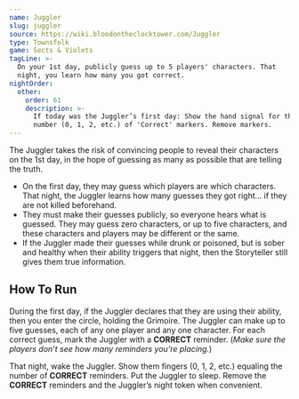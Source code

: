 ```yaml
---
name: Juggler
slug: juggler
source: https://wiki.bloodontheclocktower.com/Juggler
type: Townsfolk
game: Sects & Violets
tagLine: >-
  On your 1st day, publicly guess up to 5 players' characters. That
  night, you learn how many you got correct.
nightOrder:
  other:
    order: 61
    description: >-
      If today was the Juggler’s first day: Show the hand signal for the
      number (0, 1, 2, etc.) of 'Correct' markers. Remove markers.
---
```


The Juggler takes the risk of convincing people to reveal their
characters on the 1st day, in the hope of guessing as many as possible
that are telling the truth.

- On the first day, they may guess which players are which characters.
  That night, the Juggler learns how many guesses they got right... if
  they are not killed beforehand.
- They must make their guesses publicly, so everyone hears what is
  guessed. They may guess zero characters, or up to five characters, and
  these characters and players may be different or the same.
- If the Juggler made their guesses while drunk or poisoned, but is
  sober and healthy when their ability triggers that night, then the
  Storyteller still gives them true information.

## How To Run

During the first day, if the Juggler declares that they are using their
ability, then you enter the circle, holding the Grimoire. The Juggler
can make up to five guesses, each of any one player and any one
character. For each correct guess, mark the Juggler with a **CORRECT**
reminder. (_Make sure the players don’t see how many reminders you’re
placing._)

That night, wake the Juggler. Show them fingers (0, 1, 2, etc.) equaling
the number of **CORRECT** reminders. Put the Juggler to sleep. Remove
the **CORRECT** reminders and the Juggler’s night token when convenient.
